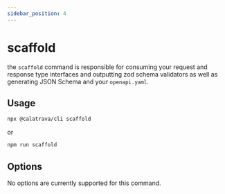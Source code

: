 ```yaml
---
sidebar_position: 4
---
```


# scaffold

the `scaffold` command is responsible for consuming your request and response type interfaces and outputting zod schema validators as well as generating JSON Schema and your `openapi.yaml`.

## Usage

```sh
npx @calatrava/cli scaffold
```

or

```sh
npm run scaffold
```

## Options

No options are currently supported for this command.
